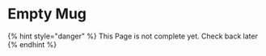 # Empty Mug

{% hint style="danger" %}
This Page is not complete yet. Check back later
{% endhint %}


